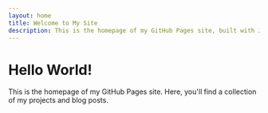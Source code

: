 ```yaml
---
layout: home
title: Welcome to My Site
description: This is the homepage of my GitHub Pages site, built with Jekyll.
---
```


# Hello World!

This is the homepage of my GitHub Pages site. Here, you'll find a collection of my projects and blog posts.
